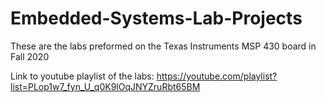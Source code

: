 # Embedded-Systems-Lab-Projects
These are the labs preformed on the Texas Instruments MSP 430 board in Fall 2020

Link to youtube playlist of the labs: https://youtube.com/playlist?list=PLop1w7_fyn_U_q0K9lOqJNYZruRbt65BM
